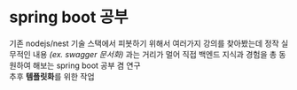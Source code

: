# spring boot 공부
기존 nodejs/nest 기술 스택에서 피봇하기 위해서 여러가지 강의를 찾아봤는데 정작 실무적인 내용 *(ex. swagger 문서화)* 과는 거리가 멀어 직접 백엔드 지식과 경험을 총 동원하여 해보는 spring boot 공부 겸 연구  
추후 **템플릿화**를 위한 작업